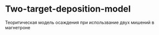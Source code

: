# Two-target-deposition-model
 Теоритическая модель осаждения при использвание двух мишений в магнетроне
